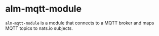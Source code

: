 # alm-mqtt-module

`alm-mqtt-module` is a module that connects to a MQTT broker and maps MQTT topics to nats.io subjects.

